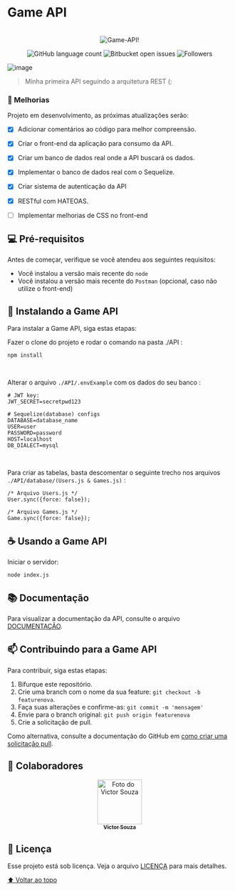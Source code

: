 # Game API
<br>
<div align="center">
<img style="background: #fff" src="https://user-images.githubusercontent.com/71740612/140661872-95dfc13b-c98e-462b-95a3-ee870fb22663.png" alt="Game-API!">
  
![GitHub language count](https://img.shields.io/github/languages/count/victorsouza19/game-api?style=for-the-badge)
![Bitbucket open issues](https://img.shields.io/bitbucket/issues/victorsouza19/game-api?style=for-the-badge)
![Followers](https://img.shields.io/github/followers/victorsouza19?style=for-the-badge)
</div>

![image](https://user-images.githubusercontent.com/71740612/140662178-be873674-054d-40ba-9d55-2e91bfd27935.png)
> Minha primeira API seguindo a arquitetura REST (:

### :construction: Melhorias

Projeto em desenvolvimento, as próximas atualizações serão:

- [x] Adicionar comentários ao código para melhor compreensão.
- [x] Criar o front-end da aplicação para consumo da API.
- [x] Criar um banco de dados real onde a API buscará os dados.
- [x] Implementar o banco de dados real com o Sequelize.
- [x] Criar sistema de autenticação da API
- [x] RESTful com HATEOAS.
- [ ] Implementar melhorias de CSS no front-end


## 💻 Pré-requisitos

Antes de começar, verifique se você atendeu aos seguintes requisitos:

* Você instalou a versão mais recente do `node` 
* Você instalou a versão mais recente do `Postman` (opcional, caso não utilize o front-end)


## 🚀 Instalando a Game API

Para instalar a Game API, siga estas etapas:

Fazer o clone do projeto e rodar o comando na pasta ./API :
```
npm install
```
<br>

Alterar o arquivo <code>./API/.envExample</code> com os dados do seu banco :
```
# JWT key:
JWT_SECRET=secretpwd123

# Sequelize(database) configs 
DATABASE=database_name
USER=user
PASSWORD=password
HOST=localhost
DB_DIALECT=mysql
```
<br>

Para criar as tabelas, basta descomentar o seguinte trecho nos arquivos <code>./API/database/(Users.js & Games.js)</code> :
```
/* Arquivo Users.js */
User.sync({force: false});  

/* Arquivo Games.js */
Game.sync({force: false}); 
```

## ☕ Usando a Game API

Iniciar o servidor:

```
node index.js
```

## :books: Documentação

Para visualizar a documentação da API, consulte o arquivo [DOCUMENTAÇÃO](DOCUMENTATION.md).


## 📫 Contribuindo para a Game API

Para contribuir, siga estas etapas:

1. Bifurque este repositório.
2. Crie uma branch com o nome da sua feature: `git checkout -b featurenova`.
3. Faça suas alterações e confirme-as: `git commit -m 'mensagem'`
4. Envie para o branch original: `git push origin featurenova`
5. Crie a solicitação de pull.

Como alternativa, consulte a documentação do GitHub em [como criar uma solicitação pull](https://help.github.com/en/github/collaborating-with-issues-and-pull-requests/creating-a-pull-request).

## 🤝 Colaboradores

<div align="center" >
  <a href="#">
    <img src="https://github.com/victorsouza19.png" width="100px;" alt="Foto do Victor Souza"/><br>
    <sub>
      <b>Victor Souza</b>
    </sub>
  </a>
</div>

## 📝 Licença

Esse projeto está sob licença. Veja o arquivo [LICENÇA](LICENSE.txt) para mais detalhes.

[⬆ Voltar ao topo](#Game-API)<br>
